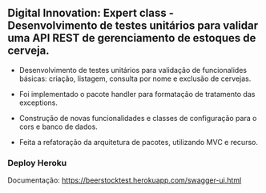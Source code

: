 <h2>Digital Innovation: Expert class - Desenvolvimento de testes unitários para validar uma API REST de gerenciamento de estoques de cerveja.</h2>
 
* Desenvolvimento de testes unitários para validação de funcionalides básicas: criação, listagem, consulta por nome e exclusão de cervejas.

* Foi implementado o pacote handler para formatação de tratamento das exceptions.
* Construção de novas funcionalidades e classes de configuração para o cors e banco de dados.

* Feita a refatoração da arquitetura de pacotes, utilizando MVC e recurso.

### Deploy Heroku

Documentação: https://beerstocktest.herokuapp.com/swagger-ui.html
